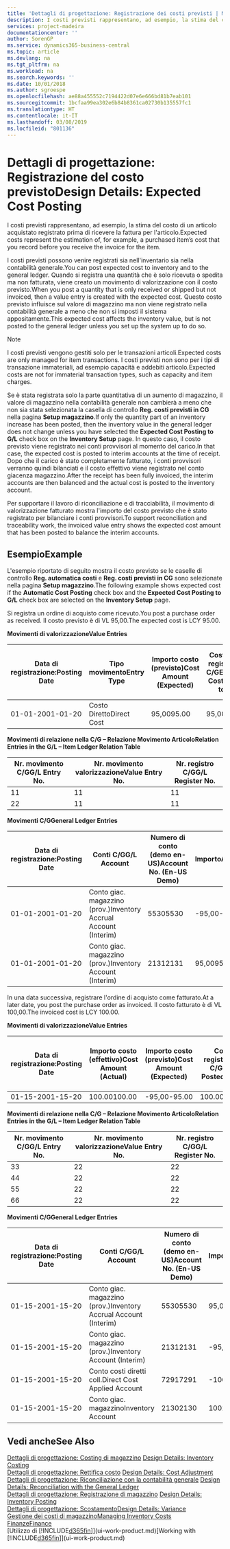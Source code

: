 ```yaml
---
title: 'Dettagli di progettazione: Registrazione dei costi previsti | Microsoft Docs'
description: I costi previsti rappresentano, ad esempio, la stima del costo di un articolo acquistato registrato prima di ricevere la fattura per l'articolo.
services: project-madeira
documentationcenter: ''
author: SorenGP
ms.service: dynamics365-business-central
ms.topic: article
ms.devlang: na
ms.tgt_pltfrm: na
ms.workload: na
ms.search.keywords: ''
ms.date: 10/01/2018
ms.author: sgroespe
ms.openlocfilehash: ae88a455552c7194422d07e6e666bd81b7eab101
ms.sourcegitcommit: 1bcfaa99ea302e6b84b8361ca02730b135557fc1
ms.translationtype: HT
ms.contentlocale: it-IT
ms.lasthandoff: 03/08/2019
ms.locfileid: "801136"
---
```

# <a name="design-details-expected-cost-posting"></a><span data-ttu-id="d96d9-103">Dettagli di progettazione: Registrazione del costo previsto</span><span class="sxs-lookup"><span data-stu-id="d96d9-103">Design Details: Expected Cost Posting</span></span>
<span data-ttu-id="d96d9-104">I costi previsti rappresentano, ad esempio, la stima del costo di un articolo acquistato registrato prima di ricevere la fattura per l'articolo.</span><span class="sxs-lookup"><span data-stu-id="d96d9-104">Expected costs represent the estimation of, for example, a purchased item’s cost that you record before you receive the invoice for the item.</span></span>  

 <span data-ttu-id="d96d9-105">I costi previsti possono venire registrati sia nell'inventario sia nella contabilità generale.</span><span class="sxs-lookup"><span data-stu-id="d96d9-105">You can post expected cost to inventory and to the general ledger.</span></span> <span data-ttu-id="d96d9-106">Quando si registra una quantità che è solo ricevuta o spedita ma non fatturata, viene creato un movimento di valorizzazione con il costo previsto.</span><span class="sxs-lookup"><span data-stu-id="d96d9-106">When you post a quantity that is only received or shipped but not invoiced, then a value entry is created with the expected cost.</span></span> <span data-ttu-id="d96d9-107">Questo costo previsto influisce sul valore di magazzino ma non viene registrato nella contabilità generale a meno che non si imposti il sistema appositamente.</span><span class="sxs-lookup"><span data-stu-id="d96d9-107">This expected cost affects the inventory value, but is not posted to the general ledger unless you set up the system up to do so.</span></span>  

> [!NOTE]  
>  <span data-ttu-id="d96d9-108">I costi previsti vengono gestiti solo per le transazioni articoli.</span><span class="sxs-lookup"><span data-stu-id="d96d9-108">Expected costs are only managed for item transactions.</span></span> <span data-ttu-id="d96d9-109">I costi previsti non sono per i tipi di transazione immateriali, ad esempio capacità e addebiti articolo.</span><span class="sxs-lookup"><span data-stu-id="d96d9-109">Expected costs are not for immaterial transaction types, such as capacity and item charges.</span></span>  

 <span data-ttu-id="d96d9-110">Se è stata registrata solo la parte quantitativa di un aumento di magazzino, il valore di magazzino nella contabilità generale non cambierà a meno che non sia stata selezionata la casella di controllo **Reg. costi previsti in CG** nella pagina **Setup magazzino**.</span><span class="sxs-lookup"><span data-stu-id="d96d9-110">If only the quantity part of an inventory increase has been posted, then the inventory value in the general ledger does not change unless you have selected the **Expected Cost Posting to G/L** check box on the **Inventory Setup** page.</span></span> <span data-ttu-id="d96d9-111">In questo caso, il costo previsto viene registrato nei conti provvisori al momento del carico.</span><span class="sxs-lookup"><span data-stu-id="d96d9-111">In that case, the expected cost is posted to interim accounts at the time of receipt.</span></span> <span data-ttu-id="d96d9-112">Dopo che il carico è stato completamente fatturato, i conti provvisori verranno quindi bilanciati e il costo effettivo viene registrato nel conto giacenza magazzino.</span><span class="sxs-lookup"><span data-stu-id="d96d9-112">After the receipt has been fully invoiced, the interim accounts are then balanced and the actual cost is posted to the inventory account.</span></span>  

 <span data-ttu-id="d96d9-113">Per supportare il lavoro di riconciliazione e di tracciabilità, il movimento di valorizzazione fatturato mostra l'importo del costo previsto che è stato registrato per bilanciare i conti provvisori.</span><span class="sxs-lookup"><span data-stu-id="d96d9-113">To support reconciliation and traceability work, the invoiced value entry shows the expected cost amount that has been posted to balance the interim accounts.</span></span>  

## <a name="example"></a><span data-ttu-id="d96d9-114">Esempio</span><span class="sxs-lookup"><span data-stu-id="d96d9-114">Example</span></span>  
 <span data-ttu-id="d96d9-115">L'esempio riportato di seguito mostra il costo previsto se le caselle di controllo **Reg. automatica costi** e **Reg. costi previsti in CG** sono selezionate nella pagina **Setup magazzino**.</span><span class="sxs-lookup"><span data-stu-id="d96d9-115">The following example shows expected cost if the **Automatic Cost Posting** check box and the **Expected Cost Posting to G/L** check box are selected on the **Inventory Setup** page.</span></span>  

 <span data-ttu-id="d96d9-116">Si registra un ordine di acquisto come ricevuto.</span><span class="sxs-lookup"><span data-stu-id="d96d9-116">You post a purchase order as received.</span></span> <span data-ttu-id="d96d9-117">Il costo previsto è di VL 95,00.</span><span class="sxs-lookup"><span data-stu-id="d96d9-117">The expected cost is LCY 95.00.</span></span>  

 <span data-ttu-id="d96d9-118">**Movimenti di valorizzazione**</span><span class="sxs-lookup"><span data-stu-id="d96d9-118">**Value Entries**</span></span>  

|<span data-ttu-id="d96d9-119">Data di registrazione:</span><span class="sxs-lookup"><span data-stu-id="d96d9-119">Posting Date</span></span>|<span data-ttu-id="d96d9-120">Tipo movimento</span><span class="sxs-lookup"><span data-stu-id="d96d9-120">Entry Type</span></span>|<span data-ttu-id="d96d9-121">Importo costo (previsto)</span><span class="sxs-lookup"><span data-stu-id="d96d9-121">Cost Amount (Expected)</span></span>|<span data-ttu-id="d96d9-122">Costo prev. registrato in C/G</span><span class="sxs-lookup"><span data-stu-id="d96d9-122">Expected Cost Posted to G/L</span></span>|<span data-ttu-id="d96d9-123">Costo previsto</span><span class="sxs-lookup"><span data-stu-id="d96d9-123">Expected Cost</span></span>|<span data-ttu-id="d96d9-124">Nr. movimento cont. articolo</span><span class="sxs-lookup"><span data-stu-id="d96d9-124">Item Ledger Entry No.</span></span>|<span data-ttu-id="d96d9-125">Nr. movimento</span><span class="sxs-lookup"><span data-stu-id="d96d9-125">Entry No.</span></span>|  
|------------------|----------------|------------------------------|----------------------------------|-------------------|---------------------------|---------------|  
|<span data-ttu-id="d96d9-126">01-01-20</span><span class="sxs-lookup"><span data-stu-id="d96d9-126">01-01-20</span></span>|<span data-ttu-id="d96d9-127">Costo Diretto</span><span class="sxs-lookup"><span data-stu-id="d96d9-127">Direct Cost</span></span>|<span data-ttu-id="d96d9-128">95,00</span><span class="sxs-lookup"><span data-stu-id="d96d9-128">95.00</span></span>|<span data-ttu-id="d96d9-129">95,00</span><span class="sxs-lookup"><span data-stu-id="d96d9-129">95.00</span></span>|<span data-ttu-id="d96d9-130">Sì</span><span class="sxs-lookup"><span data-stu-id="d96d9-130">Yes</span></span>|<span data-ttu-id="d96d9-131">1</span><span class="sxs-lookup"><span data-stu-id="d96d9-131">1</span></span>|<span data-ttu-id="d96d9-132">1</span><span class="sxs-lookup"><span data-stu-id="d96d9-132">1</span></span>|  

 <span data-ttu-id="d96d9-133">**Movimenti di relazione nella C/G – Relazione Movimento Articolo**</span><span class="sxs-lookup"><span data-stu-id="d96d9-133">**Relation Entries in the G/L – Item Ledger Relation Table**</span></span>  

|<span data-ttu-id="d96d9-134">Nr. movimento C/G</span><span class="sxs-lookup"><span data-stu-id="d96d9-134">G/L Entry No.</span></span>|<span data-ttu-id="d96d9-135">Nr. movimento valorizzazione</span><span class="sxs-lookup"><span data-stu-id="d96d9-135">Value Entry No.</span></span>|<span data-ttu-id="d96d9-136">Nr. registro C/G</span><span class="sxs-lookup"><span data-stu-id="d96d9-136">G/L Register No.</span></span>|  
|--------------------|---------------------|-----------------------|  
|<span data-ttu-id="d96d9-137">1</span><span class="sxs-lookup"><span data-stu-id="d96d9-137">1</span></span>|<span data-ttu-id="d96d9-138">1</span><span class="sxs-lookup"><span data-stu-id="d96d9-138">1</span></span>|<span data-ttu-id="d96d9-139">1</span><span class="sxs-lookup"><span data-stu-id="d96d9-139">1</span></span>|  
|<span data-ttu-id="d96d9-140">2</span><span class="sxs-lookup"><span data-stu-id="d96d9-140">2</span></span>|<span data-ttu-id="d96d9-141">1</span><span class="sxs-lookup"><span data-stu-id="d96d9-141">1</span></span>|<span data-ttu-id="d96d9-142">1</span><span class="sxs-lookup"><span data-stu-id="d96d9-142">1</span></span>|  

 <span data-ttu-id="d96d9-143">**Movimenti C/G**</span><span class="sxs-lookup"><span data-stu-id="d96d9-143">**General Ledger Entries**</span></span>  

|<span data-ttu-id="d96d9-144">Data di registrazione:</span><span class="sxs-lookup"><span data-stu-id="d96d9-144">Posting Date</span></span>|<span data-ttu-id="d96d9-145">Conti C/G</span><span class="sxs-lookup"><span data-stu-id="d96d9-145">G/L Account</span></span>|<span data-ttu-id="d96d9-146">Numero di conto (demo en-US)</span><span class="sxs-lookup"><span data-stu-id="d96d9-146">Account No. (En-US Demo)</span></span>|<span data-ttu-id="d96d9-147">Importo</span><span class="sxs-lookup"><span data-stu-id="d96d9-147">Amount</span></span>|<span data-ttu-id="d96d9-148">Nr. movimento</span><span class="sxs-lookup"><span data-stu-id="d96d9-148">Entry No.</span></span>|  
|------------------|------------------|---------------------------------|------------|---------------|  
|<span data-ttu-id="d96d9-149">01-01-20</span><span class="sxs-lookup"><span data-stu-id="d96d9-149">01-01-20</span></span>|<span data-ttu-id="d96d9-150">Conto giac. magazzino (prov.)</span><span class="sxs-lookup"><span data-stu-id="d96d9-150">Inventory Accrual Account (Interim)</span></span>|<span data-ttu-id="d96d9-151">5530</span><span class="sxs-lookup"><span data-stu-id="d96d9-151">5530</span></span>|<span data-ttu-id="d96d9-152">-95,00</span><span class="sxs-lookup"><span data-stu-id="d96d9-152">-95.00</span></span>|<span data-ttu-id="d96d9-153">2</span><span class="sxs-lookup"><span data-stu-id="d96d9-153">2</span></span>|  
|<span data-ttu-id="d96d9-154">01-01-20</span><span class="sxs-lookup"><span data-stu-id="d96d9-154">01-01-20</span></span>|<span data-ttu-id="d96d9-155">Conto giac. magazzino (prov.)</span><span class="sxs-lookup"><span data-stu-id="d96d9-155">Inventory Account (Interim)</span></span>|<span data-ttu-id="d96d9-156">2131</span><span class="sxs-lookup"><span data-stu-id="d96d9-156">2131</span></span>|<span data-ttu-id="d96d9-157">95,00</span><span class="sxs-lookup"><span data-stu-id="d96d9-157">95.00</span></span>|<span data-ttu-id="d96d9-158">1</span><span class="sxs-lookup"><span data-stu-id="d96d9-158">1</span></span>|  

 <span data-ttu-id="d96d9-159">In una data successiva, registrare l'ordine di acquisto come fatturato.</span><span class="sxs-lookup"><span data-stu-id="d96d9-159">At a later date, you post the purchase order as invoiced.</span></span> <span data-ttu-id="d96d9-160">Il costo fatturato è di VL 100,00.</span><span class="sxs-lookup"><span data-stu-id="d96d9-160">The invoiced cost is LCY 100.00.</span></span>  

 <span data-ttu-id="d96d9-161">**Movimenti di valorizzazione**</span><span class="sxs-lookup"><span data-stu-id="d96d9-161">**Value Entries**</span></span>  

|<span data-ttu-id="d96d9-162">Data di registrazione:</span><span class="sxs-lookup"><span data-stu-id="d96d9-162">Posting Date</span></span>|<span data-ttu-id="d96d9-163">Importo costo (effettivo)</span><span class="sxs-lookup"><span data-stu-id="d96d9-163">Cost Amount (Actual)</span></span>|<span data-ttu-id="d96d9-164">Importo costo (previsto)</span><span class="sxs-lookup"><span data-stu-id="d96d9-164">Cost Amount (Expected)</span></span>|<span data-ttu-id="d96d9-165">Costo registrato in C/G</span><span class="sxs-lookup"><span data-stu-id="d96d9-165">Cost Posted to G/L</span></span>|<span data-ttu-id="d96d9-166">Costo previsto</span><span class="sxs-lookup"><span data-stu-id="d96d9-166">Expected Cost</span></span>|<span data-ttu-id="d96d9-167">Nr. movimento cont. articolo</span><span class="sxs-lookup"><span data-stu-id="d96d9-167">Item Ledger Entry No.</span></span>|<span data-ttu-id="d96d9-168">Nr. movimento</span><span class="sxs-lookup"><span data-stu-id="d96d9-168">Entry No.</span></span>|  
|------------------|----------------------------|------------------------------|-------------------------|-------------------|---------------------------|---------------|  
|<span data-ttu-id="d96d9-169">01-15-20</span><span class="sxs-lookup"><span data-stu-id="d96d9-169">01-15-20</span></span>|<span data-ttu-id="d96d9-170">100.00</span><span class="sxs-lookup"><span data-stu-id="d96d9-170">100.00</span></span>|<span data-ttu-id="d96d9-171">-95,00</span><span class="sxs-lookup"><span data-stu-id="d96d9-171">-95.00</span></span>|<span data-ttu-id="d96d9-172">100.00</span><span class="sxs-lookup"><span data-stu-id="d96d9-172">100.00</span></span>|<span data-ttu-id="d96d9-173">No</span><span class="sxs-lookup"><span data-stu-id="d96d9-173">No</span></span>|<span data-ttu-id="d96d9-174">1</span><span class="sxs-lookup"><span data-stu-id="d96d9-174">1</span></span>|<span data-ttu-id="d96d9-175">2</span><span class="sxs-lookup"><span data-stu-id="d96d9-175">2</span></span>|  

 <span data-ttu-id="d96d9-176">**Movimenti di relazione nella C/G – Relazione Movimento Articolo**</span><span class="sxs-lookup"><span data-stu-id="d96d9-176">**Relation Entries in the G/L – Item Ledger Relation Table**</span></span>  

|<span data-ttu-id="d96d9-177">Nr. movimento C/G</span><span class="sxs-lookup"><span data-stu-id="d96d9-177">G/L Entry No.</span></span>|<span data-ttu-id="d96d9-178">Nr. movimento valorizzazione</span><span class="sxs-lookup"><span data-stu-id="d96d9-178">Value Entry No.</span></span>|<span data-ttu-id="d96d9-179">Nr. registro C/G</span><span class="sxs-lookup"><span data-stu-id="d96d9-179">G/L Register No.</span></span>|  
|--------------------|---------------------|-----------------------|  
|<span data-ttu-id="d96d9-180">3</span><span class="sxs-lookup"><span data-stu-id="d96d9-180">3</span></span>|<span data-ttu-id="d96d9-181">2</span><span class="sxs-lookup"><span data-stu-id="d96d9-181">2</span></span>|<span data-ttu-id="d96d9-182">2</span><span class="sxs-lookup"><span data-stu-id="d96d9-182">2</span></span>|  
|<span data-ttu-id="d96d9-183">4</span><span class="sxs-lookup"><span data-stu-id="d96d9-183">4</span></span>|<span data-ttu-id="d96d9-184">2</span><span class="sxs-lookup"><span data-stu-id="d96d9-184">2</span></span>|<span data-ttu-id="d96d9-185">2</span><span class="sxs-lookup"><span data-stu-id="d96d9-185">2</span></span>|  
|<span data-ttu-id="d96d9-186">5</span><span class="sxs-lookup"><span data-stu-id="d96d9-186">5</span></span>|<span data-ttu-id="d96d9-187">2</span><span class="sxs-lookup"><span data-stu-id="d96d9-187">2</span></span>|<span data-ttu-id="d96d9-188">2</span><span class="sxs-lookup"><span data-stu-id="d96d9-188">2</span></span>|  
|<span data-ttu-id="d96d9-189">6</span><span class="sxs-lookup"><span data-stu-id="d96d9-189">6</span></span>|<span data-ttu-id="d96d9-190">2</span><span class="sxs-lookup"><span data-stu-id="d96d9-190">2</span></span>|<span data-ttu-id="d96d9-191">2</span><span class="sxs-lookup"><span data-stu-id="d96d9-191">2</span></span>|  

 <span data-ttu-id="d96d9-192">**Movimenti C/G**</span><span class="sxs-lookup"><span data-stu-id="d96d9-192">**General Ledger Entries**</span></span>  

|<span data-ttu-id="d96d9-193">Data di registrazione:</span><span class="sxs-lookup"><span data-stu-id="d96d9-193">Posting Date</span></span>|<span data-ttu-id="d96d9-194">Conti C/G</span><span class="sxs-lookup"><span data-stu-id="d96d9-194">G/L Account</span></span>|<span data-ttu-id="d96d9-195">Numero di conto (demo en-US)</span><span class="sxs-lookup"><span data-stu-id="d96d9-195">Account No. (En-US Demo)</span></span>|<span data-ttu-id="d96d9-196">Importo</span><span class="sxs-lookup"><span data-stu-id="d96d9-196">Amount</span></span>|<span data-ttu-id="d96d9-197">Nr. movimento</span><span class="sxs-lookup"><span data-stu-id="d96d9-197">Entry No.</span></span>|  
|------------------|------------------|---------------------------------|------------|---------------|  
|<span data-ttu-id="d96d9-198">01-15-20</span><span class="sxs-lookup"><span data-stu-id="d96d9-198">01-15-20</span></span>|<span data-ttu-id="d96d9-199">Conto giac. magazzino (prov.)</span><span class="sxs-lookup"><span data-stu-id="d96d9-199">Inventory Accrual Account (Interim)</span></span>|<span data-ttu-id="d96d9-200">5530</span><span class="sxs-lookup"><span data-stu-id="d96d9-200">5530</span></span>|<span data-ttu-id="d96d9-201">95,00</span><span class="sxs-lookup"><span data-stu-id="d96d9-201">95.00</span></span>|<span data-ttu-id="d96d9-202">4</span><span class="sxs-lookup"><span data-stu-id="d96d9-202">4</span></span>|  
|<span data-ttu-id="d96d9-203">01-15-20</span><span class="sxs-lookup"><span data-stu-id="d96d9-203">01-15-20</span></span>|<span data-ttu-id="d96d9-204">Conto giac. magazzino (prov.)</span><span class="sxs-lookup"><span data-stu-id="d96d9-204">Inventory Account (Interim)</span></span>|<span data-ttu-id="d96d9-205">2131</span><span class="sxs-lookup"><span data-stu-id="d96d9-205">2131</span></span>|<span data-ttu-id="d96d9-206">-95,00</span><span class="sxs-lookup"><span data-stu-id="d96d9-206">-95.00</span></span>|<span data-ttu-id="d96d9-207">3</span><span class="sxs-lookup"><span data-stu-id="d96d9-207">3</span></span>|  
|<span data-ttu-id="d96d9-208">01-15-20</span><span class="sxs-lookup"><span data-stu-id="d96d9-208">01-15-20</span></span>|<span data-ttu-id="d96d9-209">Conto costi diretti coll.</span><span class="sxs-lookup"><span data-stu-id="d96d9-209">Direct Cost Applied Account</span></span>|<span data-ttu-id="d96d9-210">7291</span><span class="sxs-lookup"><span data-stu-id="d96d9-210">7291</span></span>|<span data-ttu-id="d96d9-211">-100</span><span class="sxs-lookup"><span data-stu-id="d96d9-211">-100</span></span>|<span data-ttu-id="d96d9-212">6</span><span class="sxs-lookup"><span data-stu-id="d96d9-212">6</span></span>|  
|<span data-ttu-id="d96d9-213">01-15-20</span><span class="sxs-lookup"><span data-stu-id="d96d9-213">01-15-20</span></span>|<span data-ttu-id="d96d9-214">Conto giac. magazzino</span><span class="sxs-lookup"><span data-stu-id="d96d9-214">Inventory Account</span></span>|<span data-ttu-id="d96d9-215">2130</span><span class="sxs-lookup"><span data-stu-id="d96d9-215">2130</span></span>|<span data-ttu-id="d96d9-216">100</span><span class="sxs-lookup"><span data-stu-id="d96d9-216">100</span></span>|<span data-ttu-id="d96d9-217">5</span><span class="sxs-lookup"><span data-stu-id="d96d9-217">5</span></span>|  

## <a name="see-also"></a><span data-ttu-id="d96d9-218">Vedi anche</span><span class="sxs-lookup"><span data-stu-id="d96d9-218">See Also</span></span>
 <span data-ttu-id="d96d9-219">[Dettagli di progettazione: Costing di magazzino](design-details-inventory-costing.md) </span><span class="sxs-lookup"><span data-stu-id="d96d9-219">[Design Details: Inventory Costing](design-details-inventory-costing.md) </span></span>  
 <span data-ttu-id="d96d9-220">[Dettagli di progettazione: Rettifica costo](design-details-cost-adjustment.md) </span><span class="sxs-lookup"><span data-stu-id="d96d9-220">[Design Details: Cost Adjustment](design-details-cost-adjustment.md) </span></span>  
 <span data-ttu-id="d96d9-221">[Dettagli di progettazione: Riconciliazione con la contabilità generale](design-details-reconciliation-with-the-general-ledger.md) </span><span class="sxs-lookup"><span data-stu-id="d96d9-221">[Design Details: Reconciliation with the General Ledger](design-details-reconciliation-with-the-general-ledger.md) </span></span>  
 <span data-ttu-id="d96d9-222">[Dettagli di progettazione: Registrazione di magazzino](design-details-inventory-posting.md) </span><span class="sxs-lookup"><span data-stu-id="d96d9-222">[Design Details: Inventory Posting](design-details-inventory-posting.md) </span></span>  
 [<span data-ttu-id="d96d9-223">Dettagli di progettazione: Scostamento</span><span class="sxs-lookup"><span data-stu-id="d96d9-223">Design Details: Variance</span></span>](design-details-variance.md)  
 [<span data-ttu-id="d96d9-224">Gestione dei costi di magazzino</span><span class="sxs-lookup"><span data-stu-id="d96d9-224">Managing Inventory Costs</span></span>](finance-manage-inventory-costs.md)  
 [<span data-ttu-id="d96d9-225">Finanze</span><span class="sxs-lookup"><span data-stu-id="d96d9-225">Finance</span></span>](finance.md)  
 <span data-ttu-id="d96d9-226">[Utilizzo di [!INCLUDE[d365fin](includes/d365fin_md.md)]](ui-work-product.md)</span><span class="sxs-lookup"><span data-stu-id="d96d9-226">[Working with [!INCLUDE[d365fin](includes/d365fin_md.md)]](ui-work-product.md)</span></span>
